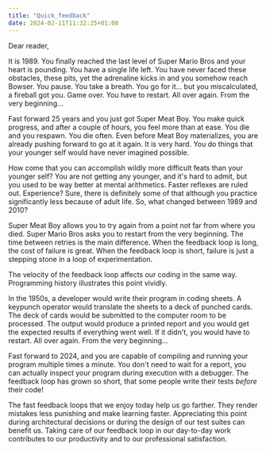 ```yaml
---
title: "Quick_feedback"
date: 2024-02-11T11:32:25+01:00
---
```


Dear reader,

It is 1989. You finally reached the last level of Super Mario Bros and your heart is pounding. You have a single life left. You have never faced these obstacles, these pits, yet the adrenaline kicks in and you somehow reach Bowser. You pause. You take a breath. You go for it... but you miscalculated, a fireball got you. Game over. You have to restart. All over again. From the very beginning...

Fast forward 25 years and you just got Super Meat Boy. You make quick progress, and after a couple of hours, you feel more than at ease. You die and you respawn. You die often. Even before Meat Boy materializes, you are already pushing forward to go at it again. It is very hard. You do things that your younger self would have never imagined possible.

How come that you can accomplish wildly more difficult feats than your younger self? You are not getting any younger, and it's hard to admit, but you used to be way better at mental arithmetics. Faster reflexes are ruled out. Experience? Sure, there is definitely some of that although you practice significantly less because of adult life. So, what changed between 1989 and 2010?

Super Meat Boy allows you to try again from a point not far from where you died. Super Mario Bros asks you to restart from the very beginning. The time between retries is the main difference. When the feedback loop is long, the cost of failure is great. When the feedback loop is short, failure is just a stepping stone in a loop of experimentation.

The velocity of the feedback loop affects our coding in the same way. Programming history illustrates this point vividly.

In the 1950s, a developer would write their program in coding sheets. A keypunch operator would translate the sheets to a deck of punched cards. The deck of cards would be submitted to the computer room to be processed. The output would produce a printed report and you would get the expected results if everything went well. If it didn't, you would have to restart. All over again. From the very beginning...

Fast forward to 2024, and you are capable of compiling and running your program multiple times a minute. You don't need to wait for a report, you can actually inspect your program during execution with a debugger. The feedback loop has grown so short, that some people write their tests *before* their code! 

The fast feedback loops that we enjoy today help us go farther. They render mistakes less punishing and make learning faster. Appreciating this point during architectural decisions or during the design of our test suites can benefit us. Taking care of our feedback loop in our day-to-day work contributes to our productivity and to our professional satisfaction.

